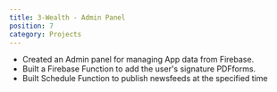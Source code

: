 ```yaml
---
title: 3-Wealth - Admin Panel
position: 7
category: Projects
---
```


<cta-button text="Play Store" link="https://play.google.com/store/apps/details?id=com.threewealth.mortgageapp ">
</cta-button>

- Created an Admin panel for managing App data from Firebase.
- Built a Firebase Function to add the user's signature PDFforms.
- Built Schedule Function to publish newsfeeds at the specified time
